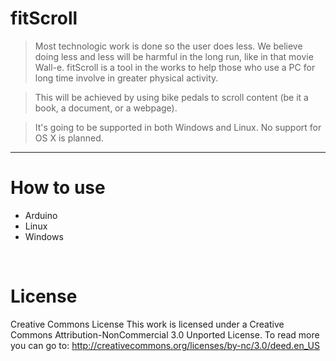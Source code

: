 fitScroll
=========
>Most technologic work is done so the user does less. We believe doing less and less will be harmful in the long run, like in that movie Wall-e.
fitScroll is a tool in the works to help those who use a PC for long time involve in greater physical activity.

>This will be achieved by using bike pedals to scroll content (be it a book, a document, or a webpage).

>It's going to be supported in both Windows and Linux.
No support for OS X is planned.
<hr>

How to use
=========
* Arduino
* Linux
* Windows
<br>


License
=========
Creative Commons License
This work is licensed under a Creative Commons Attribution-NonCommercial 3.0 Unported License. To read more you can go to:
http://creativecommons.org/licenses/by-nc/3.0/deed.en_US
